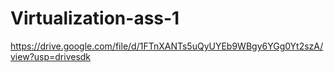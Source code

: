 # Virtualization-ass-1
https://drive.google.com/file/d/1FTnXANTs5uQyUYEb9WBgy6YGg0Yt2szA/view?usp=drivesdk
